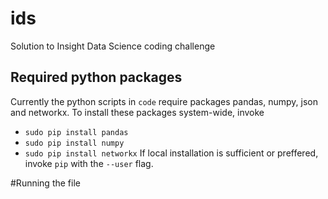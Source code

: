 # ids
Solution to Insight Data Science coding challenge 

## Required python packages
Currently the python scripts in `code` require packages pandas, numpy, json and networkx. To install these packages system-wide, invoke 
* `sudo pip install pandas`
* `sudo pip install numpy` 
* `sudo pip install networkx` 
If local installation is sufficient or preffered, invoke `pip` with the `--user` flag. 

#Running the file 





